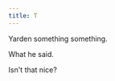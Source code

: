 ```yaml
---
title: T
---
```


Yarden something something.

<div class="blockquote">
What he said.
</div>

Isn't that nice?